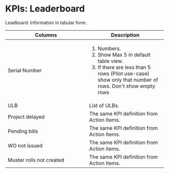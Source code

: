 # KPIs: Leaderboard

Leadboard: Information in tabular form.

<table data-header-hidden><thead><tr><th width="243">Columns</th><th>Description</th></tr></thead><tbody><tr><td>Serial Number</td><td><ol><li>Numbers.</li><li>Show Max 5 in default table view.</li><li>If there are less than 5 rows (Pilot use-case) show only that number of rows. Don't show empty rows</li></ol></td></tr><tr><td>ULB</td><td>List of ULBs.</td></tr><tr><td>Project delayed</td><td>The same KPI definition from Action Items.</td></tr><tr><td>Pending bills</td><td>The same KPI definition from Action Items.</td></tr><tr><td>WO not issued</td><td>The same KPI definition from Action Items.</td></tr><tr><td>Muster rolls not created</td><td>The same KPI definition from Action Items.</td></tr></tbody></table>

